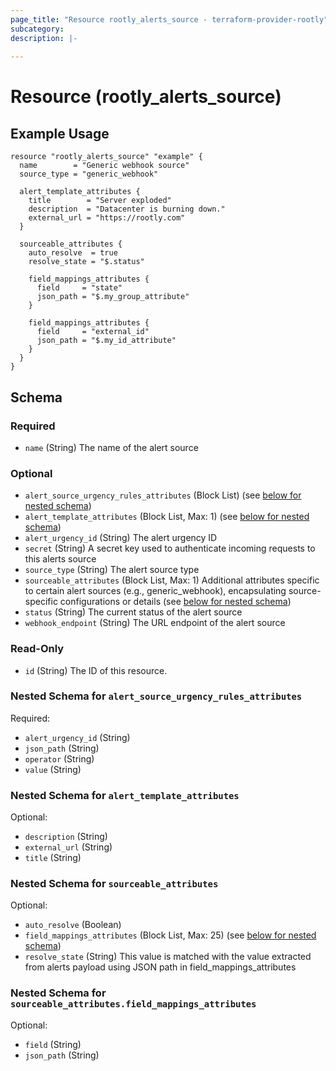 ```yaml
---
page_title: "Resource rootly_alerts_source - terraform-provider-rootly"
subcategory:
description: |-
    
---
```


# Resource (rootly_alerts_source)



## Example Usage

```shell
resource "rootly_alerts_source" "example" {
  name        = "Generic webhook source"
  source_type = "generic_webhook"

  alert_template_attributes {
    title        = "Server exploded"
    description  = "Datacenter is burning down."
    external_url = "https://rootly.com"
  }

  sourceable_attributes {
    auto_resolve  = true
    resolve_state = "$.status"

    field_mappings_attributes {
      field     = "state"
      json_path = "$.my_group_attribute"
    }

    field_mappings_attributes {
      field     = "external_id"
      json_path = "$.my_id_attribute"
    }
  }
}
```

<!-- schema generated by tfplugindocs -->
## Schema

### Required

- `name` (String) The name of the alert source

### Optional

- `alert_source_urgency_rules_attributes` (Block List) (see [below for nested schema](#nestedblock--alert_source_urgency_rules_attributes))
- `alert_template_attributes` (Block List, Max: 1) (see [below for nested schema](#nestedblock--alert_template_attributes))
- `alert_urgency_id` (String) The alert urgency ID
- `secret` (String) A secret key used to authenticate incoming requests to this alerts source
- `source_type` (String) The alert source type
- `sourceable_attributes` (Block List, Max: 1) Additional attributes specific to certain alert sources (e.g., generic_webhook), encapsulating source-specific configurations or details (see [below for nested schema](#nestedblock--sourceable_attributes))
- `status` (String) The current status of the alert source
- `webhook_endpoint` (String) The URL endpoint of the alert source

### Read-Only

- `id` (String) The ID of this resource.

<a id="nestedblock--alert_source_urgency_rules_attributes"></a>
### Nested Schema for `alert_source_urgency_rules_attributes`

Required:

- `alert_urgency_id` (String)
- `json_path` (String)
- `operator` (String)
- `value` (String)


<a id="nestedblock--alert_template_attributes"></a>
### Nested Schema for `alert_template_attributes`

Optional:

- `description` (String)
- `external_url` (String)
- `title` (String)


<a id="nestedblock--sourceable_attributes"></a>
### Nested Schema for `sourceable_attributes`

Optional:

- `auto_resolve` (Boolean)
- `field_mappings_attributes` (Block List, Max: 25) (see [below for nested schema](#nestedblock--sourceable_attributes--field_mappings_attributes))
- `resolve_state` (String) This value is matched with the value extracted from alerts payload using JSON path in field_mappings_attributes

<a id="nestedblock--sourceable_attributes--field_mappings_attributes"></a>
### Nested Schema for `sourceable_attributes.field_mappings_attributes`

Optional:

- `field` (String)
- `json_path` (String)
